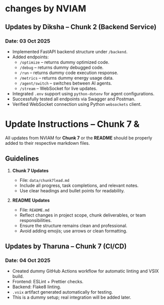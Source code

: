 # changes by NVIAM 
## Updates by Diksha – Chunk 2 (Backend Service)

### Date: 03 Oct 2025
- Implemented FastAPI backend structure under `/backend`.
- Added endpoints:
  - `/optimize` – returns dummy optimized code.
  - `/debug` – returns dummy debugged code.
  - `/run` – returns dummy code execution response.
  - `/metrics` – returns dummy energy usage data.
  - `/agent/switch` – switches between AI agents.
  - `/stream` – WebSocket for live updates.
- Integrated `.env` support using `python-dotenv` for agent configurations.
- Successfully tested all endpoints via Swagger and Postman.
- Verified WebSocket connection using Python `websockets` client.


# Update Instructions – Chunk 7 & 

All updates from NVIAM for **Chunk 7** or the **README** should be properly added to their respective markdown files.

## Guidelines

1. **Chunk 7 Updates**
   - File: `data/chunk7lead.md`
   - Include all progress, task completions, and relevant notes.
   - Use clear headings and bullet points for readability.

2. **README Updates**
   - File: `README.md`
   - Reflect changes in project scope, chunk deliverables, or team responsibilities.
   - Ensure the structure remains clean and professional.
   - Avoid adding emojis; use arrows or clean formatting. 

## Updates by Tharuna – Chunk 7 (CI/CD)

### Date: 04 Oct 2025
- Created dummy GitHub Actions workflow for automatic linting and VSIX build.
- Frontend: ESLint + Prettier checks.
- Backend: Flake8 linting.
- `.vsix` artifact generated automatically for testing.
- This is a dummy setup; real integration will be added later.
